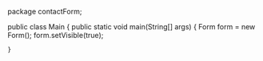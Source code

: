 package contactForm;



public class Main {
    public static void main(String[] args) {
        Form form = new Form();
        form.setVisible(true);


    }

